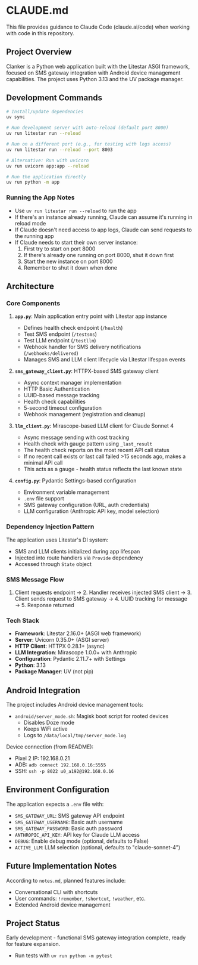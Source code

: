 # CLAUDE.md

This file provides guidance to Claude Code (claude.ai/code) when working with code in this repository.

## Project Overview

Clanker is a Python web application built with the Litestar ASGI framework, focused on SMS gateway integration with Android device management capabilities. The project uses Python 3.13 and the UV package manager.

## Development Commands

```bash
# Install/update dependencies
uv sync

# Run development server with auto-reload (default port 8000)
uv run litestar run --reload

# Run on a different port (e.g., for testing with logs access)
uv run litestar run --reload --port 8003

# Alternative: Run with uvicorn
uv run uvicorn app:app --reload

# Run the application directly
uv run python -m app
```

### Running the App Notes

- Use `uv run litestar run --reload` to run the app
- If there's an instance already running, Claude can assume it's running in reload mode
- If Claude doesn't need access to app logs, Claude can send requests to the running app
- If Claude needs to start their own server instance:
  1. First try to start on port 8000
  2. If there's already one running on port 8000, shut it down first
  3. Start the new instance on port 8000
  4. Remember to shut it down when done

## Architecture

### Core Components

1. **`app.py`**: Main application entry point with Litestar app instance
   - Defines health check endpoint (`/health`)
   - Test SMS endpoint (`/testsms`)
   - Test LLM endpoint (`/testllm`)
   - Webhook handler for SMS delivery notifications (`/webhooks/delivered`)
   - Manages SMS and LLM client lifecycle via Litestar lifespan events

2. **`sms_gateway_client.py`**: HTTPX-based SMS gateway client
   - Async context manager implementation
   - HTTP Basic Authentication
   - UUID-based message tracking
   - Health check capabilities
   - 5-second timeout configuration
   - Webhook management (registration and cleanup)

3. **`llm_client.py`**: Mirascope-based LLM client for Claude Sonnet 4
   - Async message sending with cost tracking
   - Health check with gauge pattern using `_last_result`
   - The health check reports on the most recent API call status
   - If no recent call exists or last call failed >15 seconds ago, makes a minimal API call
   - This acts as a gauge - health status reflects the last known state

4. **`config.py`**: Pydantic Settings-based configuration
   - Environment variable management
   - `.env` file support
   - SMS gateway configuration (URL, auth credentials)
   - LLM configuration (Anthropic API key, model selection)

### Dependency Injection Pattern

The application uses Litestar's DI system:
- SMS and LLM clients initialized during app lifespan
- Injected into route handlers via `Provide` dependency
- Accessed through `State` object

### SMS Message Flow

1. Client requests endpoint → 2. Handler receives injected SMS client → 3. Client sends request to SMS gateway → 4. UUID tracking for message → 5. Response returned

### Tech Stack

- **Framework**: Litestar 2.16.0+ (ASGI web framework)
- **Server**: Uvicorn 0.35.0+ (ASGI server)
- **HTTP Client**: HTTPX 0.28.1+ (async)
- **LLM Integration**: Mirascope 1.0.0+ with Anthropic
- **Configuration**: Pydantic 2.11.7+ with Settings
- **Python**: 3.13
- **Package Manager**: UV (not pip)

## Android Integration

The project includes Android device management tools:
- `android/server_mode.sh`: Magisk boot script for rooted devices
  - Disables Doze mode
  - Keeps WiFi active
  - Logs to `/data/local/tmp/server_mode.log`

Device connection (from README):
- Pixel 2 IP: 192.168.0.21
- ADB: `adb connect 192.168.0.16:5555`
- SSH: `ssh -p 8022 u0_a192@192.168.0.16`

## Environment Configuration

The application expects a `.env` file with:
- `SMS_GATEWAY_URL`: SMS gateway API endpoint
- `SMS_GATEWAY_USERNAME`: Basic auth username
- `SMS_GATEWAY_PASSWORD`: Basic auth password
- `ANTHROPIC_API_KEY`: API key for Claude LLM access
- `DEBUG`: Enable debug mode (optional, defaults to False)
- `ACTIVE_LLM`: LLM selection (optional, defaults to "claude-sonnet-4")

## Future Implementation Notes

According to `notes.md`, planned features include:
- Conversational CLI with shortcuts
- User commands: `!remember`, `!shortcut`, `!weather`, etc.
- Extended Android device management

## Project Status

Early development - functional SMS gateway integration complete, ready for feature expansion.
- Run tests with `uv run python -m pytest`